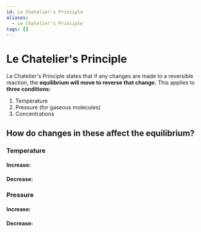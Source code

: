 ```yaml
---
id: Le Chatelier's Principle
aliases:
  - Le Chatelier's Principle
tags: []
---
```


# Le Chatelier's Principle

Le Chatelier's Principle states that if any changes are made to a reversible reaction, the **equilibrium will move to reverse that change.** This applies to **three conditions:** 
1. Temperature
2. Pressure (for gaseous molecules)
3. Concentrations

## How do changes in these affect the equilibrium?

### Temperature

#### Increase:


#### Decrease:


### Pressure

#### Increase:

#### Decrease:



